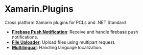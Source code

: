# Xamarin.Plugins
Cross platform Xamarin plugins for PCLs and .NET Standard

* **[Firebase Push Notification](https://github.com/CrossGeeks/FirebasePushNotificationPlugin)**: Receive and handle firebase push notifications.
* **[File Uploader](https://github.com/CrossGeeks/FileUploaderPlugin)**: Upload files using multipart request.
* **[Multilingual](https://github.com/CrossGeeks/MultilingualPlugin)**: Handling language localization.
